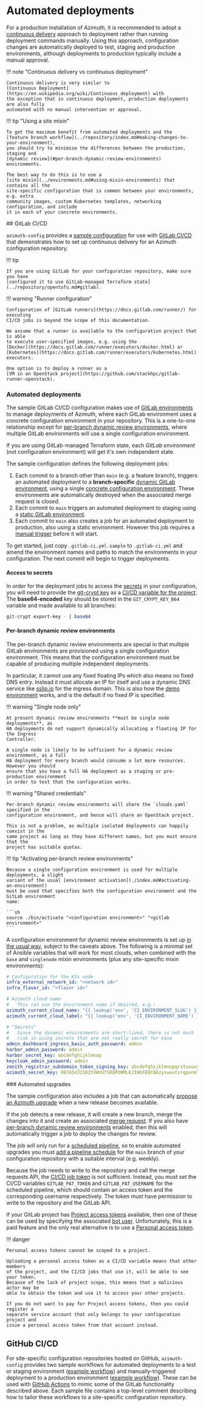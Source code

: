 # Automated deployments

For a production installation of Azimuth, it is recommended to adopt a
[continuous delivery](https://en.wikipedia.org/wiki/Continuous_delivery) approach to
deployment rather than running deployment commands manually. Using this approach,
configuration changes are automatically deployed to test, staging and production
environments, although deployments to production typically include a manual approval.

!!! note  "Continuous delivery vs continuous deployment"

    Continuous delivery is very similar to
    [Continuous Deployment](https://en.wikipedia.org/wiki/Continuous_deployment) with
    the exception that in continuous deployment, production deployments are also fully
    automated with no manual intervention or approval.

!!! tip  "Using a site mixin"

    To get the maximum benefit from automated deployments and the
    [feature branch workflow](../repository/index.md#making-changes-to-your-environment),
    you should try to minimise the differences between the production, staging and
    [dynamic review](#per-branch-dynamic-review-environments) environments.

    The best way to do this is to use a
    [site mixin](../environments.md#using-mixin-environments) that contains all the
    site-specific configuration that is common between your environments, e.g. extra
    community images, custom Kubernetes templates, networking configuration, and include
    it in each of your concrete environments.

## GitLab CI/CD

`azimuth-config` provides a
[sample configuration](https://github.com/stackhpc/azimuth-config/blob/stable/.gitlab-ci.yml.sample)
for use with [GitLab CI/CD](https://docs.gitlab.com/ee/ci/) that demonstrates how to
set up continuous delivery for an Azimuth configuration repository.

!!! tip

    If you are using GitLab for your configuration repository, make sure you have
    [configured it to use GitLab-managed Terraform state](../repository/opentofu.md#gitlab).

!!! warning "Runner configuration"

    Configuration of [GitLab runners](https://docs.gitlab.com/runner/) for executing
    CI/CD jobs is beyond the scope of this documentation.

    We assume that a runner is available to the configuration project that is able
    to execute user-specified images, e.g. using the
    [Docker](https://docs.gitlab.com/runner/executors/docker.html) or
    [Kubernetes](https://docs.gitlab.com/runner/executors/kubernetes.html) executors.

    One option is to deploy a runner as a
    [VM in an OpenStack project](https://github.com/stackhpc/gitlab-runner-openstack).

### Automated deployments

The sample GitLab CI/CD configuration makes use of
[GitLab environments](https://docs.gitlab.com/ee/ci/environments/) to manage
deployments of Azimuth, where each GitLab environment uses a concrete configuration
environment in your repository. This is a one-to-one relationship except for
[per-branch dynamic review environments](#per-branch-dynamic-review-environments),
where multiple GitLab environments will use a single configuration environment.

If you are using GitLab-managed Terraform state, each *GitLab environment* (not
configuration environment) will get it's own independent state.

The sample configuration defines the following deployment jobs:

  1. Each commit to a branch other than `main` (e.g. a feature branch), triggers an
     automated deployment to a **branch-specific**
     [dynamic GitLab environment](https://docs.gitlab.com/ee/ci/environments/#create-a-dynamic-environment),
     using a single [concrete configuration environment](../environments.md). These
     environments are automatically destroyed when the associated merge request is
     closed.
  2. Each commit to `main` triggers an automated deployment to staging using a
     [static GitLab environment](https://docs.gitlab.com/ee/ci/environments/#create-a-static-environment).
  3. Each commit to `main` also creates a job for an automated deployment to
     production, also using a static environment. However this job requires a
     [manual trigger](https://docs.gitlab.com/ee/ci/environments/#configure-manual-deployments)
     before it will start.

To get started, just copy `.gitlab-ci.yml.sample` to `.gitlab-ci.yml` and amend
the environment names and paths to match the environments in your configuration.
The next commit will begin to trigger deployments.

#### Access to secrets

In order for the deployment jobs to access the [secrets](../repository/secrets.md)
in your configuration, you will need to provide the
[git-crypt key](../repository/secrets.md#granting-access-to-others) as a
[CI/CD variable for the project](https://docs.gitlab.com/ee/ci/variables/#add-a-cicd-variable-to-a-project).
The **base64-encoded** key should be stored in the `GIT_CRYPT_KEY_B64` variable
and made available to all branches:

```sh
git-crypt export-key - | base64
```

#### Per-branch dynamic review environments

The per-branch dynamic review environments are special in that multiple GitLab
environments are provisioned using a single configuration environment. This means
that the configuration environment must be capable of producing multiple
independent deployments.

In particular, it cannot use any fixed floating IPs which also means no fixed DNS entry.
Instead it must allocate an IP for itself and use a dynamic DNS service like
[sslip.io](https://sslip.io/) for the ingress domain. This is also how the
[demo environment](../try.md) works, and is the default if no fixed IP is specified.

!!! warning "Single node only"

    At present dynamic review environments **must be single node deployments**, as
    HA deployments do not support dynamically allocating a floating IP for the Ingress
    Controller.

    A single node is likely to be sufficient for a dynamic review environment, as a full
    HA deployment for every branch would consume a lot more resources. However you should
    ensure that you have a full HA deployment as a staging or pre-production environment
    in order to test that the configuration works.

!!! warning "Shared credentials"

    Per-branch dynamic review environments will share the `clouds.yaml` specified in the
    configuration environment, and hence will share an OpenStack project.

    This is not a problem, as multiple isolated deployments can happily coexist in the
    same project as long as they have different names, but you must ensure that the
    project has suitable quotas.

!!! tip "Activating per-branch review environments"

    Because a single configuration environment is used for multiple deployments, a slight
    variant of the usual [environment activation](./index.md#activating-an-environment)
    must be used that specifies both the configuration environment and the GitLab environment
    name:

    ```sh
    source ./bin/activate "<configuration environment>" "<gitlab environment>"
    ```

A configuration environment for dynamic review environments is set up
[in the usual way](../configuration/index.md), subject to the caveats above. The
following is a minimal set of Ansible variables that will work for most clouds, when
combined with the `base` and `singlenode` mixin environments (plus any site-specific
mixin environments):

```yaml
# Configuration for the K3s node
infra_external_network_id: "<network id>"
infra_flavor_id: "<flavor id>"

# Azimuth cloud name
#   This can use the environment name if desired, e.g.:
azimuth_current_cloud_name: "{{ lookup('env', 'CI_ENVIRONMENT_SLUG') }}"
azimuth_current_cloud_label: "{{ lookup('env', 'CI_ENVIRONMENT_NAME') }}"

# "Secrets"
#   Since the dynamic environments are short-lived, there is not much
#   risk in using secrets that are not really secret for ease
admin_dashboard_ingress_basic_auth_password: admin
harbor_admin_password: admin
harbor_secret_key: abcdefghijklmnop
keycloak_admin_password: admin
zenith_registrar_subdomain_token_signing_key: abcdefghijklmnopqrstuvwxyzABCDEFGHIJKLMNOPQRSTUVWXYZ0123456789AA
azimuth_secret_key: 9876543210ZYXWVUTSRQPONMLKJIHGFEDCBAzyxwvutsrqponmlkjihgfedcda00
```

### Automated upgrades

The sample configuration also includes a job that can automatically
[propose an Azimuth upgrade](../repository/index.md#upgrading-to-a-new-azimuth-release)
when a new release becomes available.

If the job detects a new release, it will create a new branch, merge the changes
into it and create an associated
[merge request](https://docs.gitlab.com/ee/user/project/merge_requests/).
If you also have
[per-branch dynamic review environments](#per-branch-dynamic-review-environments)
enabled, then this will automatically trigger a job to deploy the changes for review.

The job will only run for a
[scheduled pipeline](https://docs.gitlab.com/ee/ci/pipelines/schedules.html), so
to enable automated upgrades you must
[add a pipeline schedule](https://docs.gitlab.com/ee/ci/pipelines/schedules.html#add-a-pipeline-schedule)
for the `main` branch of your configuration repository with a suitable interval
(e.g. weekly).

Because the job needs to write to the repository and call the merge requests API,
the [CI/CD job token](https://docs.gitlab.com/ee/ci/jobs/ci_job_token.html) is not
sufficient. Instead, you must set the CI/CD variables `GITLAB_PAT_TOKEN` and
`GITLAB_PAT_USERNAME` for the scheduled pipeline, which should contain an access
token and the corresponding username respectively. The token must have permission
to write to the repository and the GitLab API.

If your GitLab project has
[Project access tokens](https://docs.gitlab.com/ee/user/project/settings/project_access_tokens.html)
available, then one of these can be used by specifying the associated
[bot user](https://docs.gitlab.com/ee/user/project/settings/project_access_tokens.html#bot-users-for-projects).
Unfortunately, this is a paid feature and the only real alternative is to use a
[Personal access token](https://docs.gitlab.com/ee/user/profile/personal_access_tokens.html).

!!! danger

    Personal access tokens cannot be scoped to a project.

    Uploading a personal access token as a CI/CD variable means that other members
    of the project, and the CI/CD jobs that use it, will be able to see your token.
    Because of the lack of project scope, this means that a malicious actor may be
    able to obtain the token and use it to access your other projects.

    If you do not want to pay for Project access tokens, then you could register a
    separate service account that only belongs to your configuration project and
    issue a personal access token from that account instead.


## GitHub CI/CD

For site-specific configuration repositories hosted on GitHub, `azimuth-config` provides two sample workflows
for automated deployments to a test or staging environment
([example workflow](https://github.com/stackhpc/azimuth-config/blob/stable/.github-deploy-staging.yml.sample))
and manually-triggered deployment to a production environment
([example workflow](https://github.com/stackhpc/azimuth-config/blob/stable/.github-deploy-prod.yml.sample)).
These can be used with [GitHub Actions](https://docs.github.com/en/actions) to mimic some of the GitLab
functionality described above. Each sample file contains a top-level comment describing how to tailor these
workflows to a site-specific configuration repository.